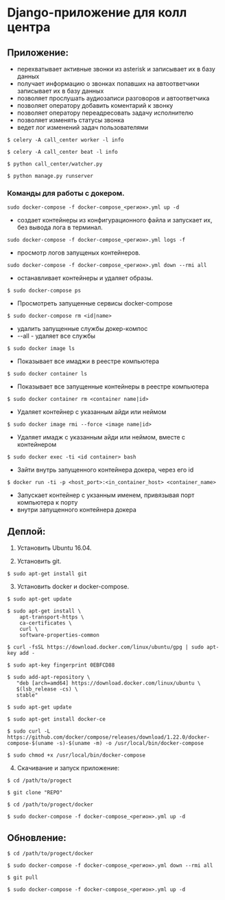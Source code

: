 # Django-приложение для колл центра

## Приложение:
* перехватывает активные звонки из asterisk и записывает их в базу данных
* получает информацию о звонках попавших на автоответчики записывает их в базу данных
* позволяет прослушать аудиозаписи разговоров и автоответчика 
* позволяет оператору добавить коментарий к звонку
* позволяет оператору переадресовать задачу исполнителю
* позволяет изменять статусы звонка
* ведет лог изменений задач пользователями

```
$ celery -A call_center worker -l info
```
```
$ celery -A call_center beat -l info
```
```
$ python call_center/watcher.py
```
```
$ python manage.py runserver
```

### Команды для работы с докером.
```
sudo docker-compose -f docker-compose_<регион>.yml up -d
```
* создает контейнеры из конфигурационного файла и запускает их, без вывода лога в терминал.

```
sudo docker-compose -f docker-compose_<регион>.yml logs -f
```
* просмотр логов запущеных контейнеров.

```
sudo docker-compose -f docker-compose_<регион>.yml down --rmi all
```
* останавливает контейнеры и удаляет образы.

```
$ sudo docker-compose ps
```
* Просмотреть запущенные сервисы docker-compose

```
$ sudo docker-compose rm <id|name>
```
* удалить запущенные службы докер-компос
* --all - удаляет все службы

```
$ sudo docker image ls
```
* Показывает все имаджи в реестре компьютера

```
$ sudo docker container ls
```
* Показывает все запущенные контейнеры в реестре компьютера

```
$ sudo docker container rm <container name|id>
```
* Удаляет контейнер с указанным айди или неймом

```
$ sudo docker image rmi --force <image name|id>
```
* Удаляет имадж с указанным айди или неймом, вместе с контейнером

```
$ sudo docker exec -ti <id container> bash
```
* Зайти внутрь запущенного контейнера докера, через его id

```
$ docker run -ti -p <host_port>:<in_container_host> <container_name>
```
* Запускает контейнер с укзанным именем, привязывая порт компьютера к порту 
* внутри запущенного контейнера докера


## Деплой:
1) Установить Ubuntu 16.04.

2) Установить git.
```
$ sudo apt-get install git
```
3) Установить docker и docker-compose.
```
$ sudo apt-get update

$ sudo apt-get install \
    apt-transport-https \
    ca-certificates \
    curl \
    software-properties-common

$ curl -fsSL https://download.docker.com/linux/ubuntu/gpg | sudo apt-key add -

$ sudo apt-key fingerprint 0EBFCD88

$ sudo add-apt-repository \
   "deb [arch=amd64] https://download.docker.com/linux/ubuntu \
   $(lsb_release -cs) \
   stable"

$ sudo apt-get update

$ sudo apt-get install docker-ce

$ sudo curl -L https://github.com/docker/compose/releases/download/1.22.0/docker-compose-$(uname -s)-$(uname -m) -o /usr/local/bin/docker-compose

$ sudo chmod +x /usr/local/bin/docker-compose
```
4) Скачивание и запуск приложение:
```
$ cd /path/to/progect

$ git clone "REPO"

$ cd /path/to/progect/docker

$ sudo docker-compose -f docker-compose_<регион>.yml up -d

``` 
## Обновление:

```
$ cd /path/to/progect/docker

$ sudo docker-compose -f docker-compose_<регион>.yml down --rmi all

$ git pull

$ sudo docker-compose -f docker-compose_<регион>.yml up -d
```
